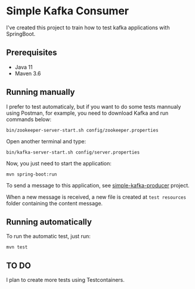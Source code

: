 # Simple Kafka Consumer

I've created this project to train how to test kafka applications with SpringBoot. 

## Prerequisites

* Java 11
* Maven 3.6

## Running manually

I prefer to test automaticaly, but if you want to do some tests mannualy using Postman, for example, you need to download Kafka and run commands below:

```shell
bin/zookeeper-server-start.sh config/zookeeper.properties
```

Open another terminal and type:

```shell
bin/kafka-server-start.sh config/server.properties
```

Now, you just need to start the application:

```shell
mvn spring-boot:run
```

To send a message to this application, see [simple-kafka-producer](https://github.com/rapesil/simple-kafka-producer) project.

When a new message is received, a new file is created at `test resources` folder containing the content message.

## Running automatically

To run the automatic test, just run:

```shell
mvn test
```

## TO DO

I plan to create more tests using Testcontainers.


